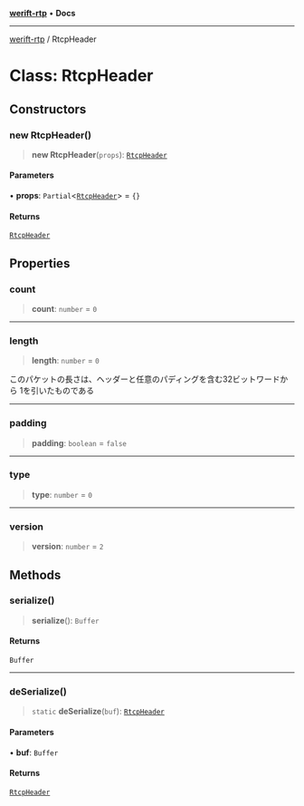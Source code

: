 [**werift-rtp**](../README.md) • **Docs**

***

[werift-rtp](../globals.md) / RtcpHeader

# Class: RtcpHeader

## Constructors

### new RtcpHeader()

> **new RtcpHeader**(`props`): [`RtcpHeader`](RtcpHeader.md)

#### Parameters

• **props**: `Partial`\<[`RtcpHeader`](RtcpHeader.md)\> = `{}`

#### Returns

[`RtcpHeader`](RtcpHeader.md)

## Properties

### count

> **count**: `number` = `0`

***

### length

> **length**: `number` = `0`

このパケットの長さは、ヘッダーと任意のパディングを含む32ビットワードから 1を引いたものである

***

### padding

> **padding**: `boolean` = `false`

***

### type

> **type**: `number` = `0`

***

### version

> **version**: `number` = `2`

## Methods

### serialize()

> **serialize**(): `Buffer`

#### Returns

`Buffer`

***

### deSerialize()

> `static` **deSerialize**(`buf`): [`RtcpHeader`](RtcpHeader.md)

#### Parameters

• **buf**: `Buffer`

#### Returns

[`RtcpHeader`](RtcpHeader.md)
